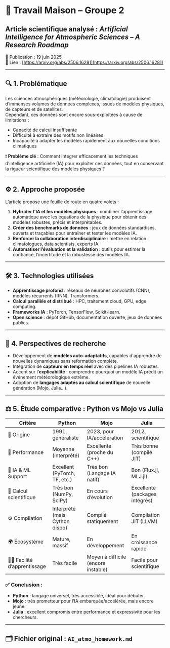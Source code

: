 # 🧪 Travail Maison – Groupe 2  
## Article scientifique analysé : *Artificial Intelligence for Atmospheric Sciences – A Research Roadmap*  
📅 Publication : 19 juin 2025  
🔗 Lien : [https://arxiv.org/abs/2506.16281](https://arxiv.org/abs/2506.16281)

---

## 🔍 1. Problématique

Les sciences atmosphériques (météorologie, climatologie) produisent d’immenses volumes de données complexes, issues de modèles physiques, de capteurs et de satellites.  
Cependant, ces données sont encore sous-exploitées à cause de limitations :

- Capacité de calcul insuffisante
- Difficulté à extraire des motifs non linéaires
- Incapacité à adapter les modèles rapidement aux nouvelles conditions climatiques

❗ **Problème clé** : Comment intégrer efficacement les techniques d'intelligence artificielle (IA) pour exploiter ces données, tout en conservant la rigueur scientifique des modèles physiques ?

---

## ⚙️ 2. Approche proposée

L’article propose une feuille de route en quatre volets :

1. **Hybrider l'IA et les modèles physiques** : combiner l’apprentissage automatique avec les équations de la physique pour obtenir des modèles robustes, précis et interprétables.
2. **Créer des benchmarks de données** : jeux de données standardisés, ouverts et traçables pour entraîner et tester les modèles IA.
3. **Renforcer la collaboration interdisciplinaire** : mettre en relation climatologues, data scientists, experts IA.
4. **Automatiser l’évaluation et la validation** : outils pour estimer la confiance, l’incertitude et la robustesse des modèles IA.

---

## 🛠️ 3. Technologies utilisées

- **Apprentissage profond** : réseaux de neurones convolutifs (CNN), modèles récurrents (RNN), Transformers.
- **Calcul parallèle et distribué** : HPC, traitement cloud, GPU, edge computing.
- **Frameworks IA** : PyTorch, TensorFlow, Scikit-learn.
- **Open science** : dépôt GitHub, documentation ouverte, jeux de données publics.

---

## 🔭 4. Perspectives de recherche

- Développement de **modèles auto-adaptatifs**, capables d'apprendre de nouvelles dynamiques sans reformation complète.
- Intégration de **capteurs en temps réel** avec des pipelines IA robustes.
- Accent sur l’**explicabilité** : comprendre pourquoi un modèle IA prédit un événement météorologique extrême.
- Adoption de **langages adaptés au calcul scientifique** de nouvelle génération (Mojo, Julia...).

---

## ⚖️ 5. Étude comparative : Python vs Mojo vs Julia

| Critère                    | Python                        | Mojo                             | Julia                           |
|----------------------------|-------------------------------|-----------------------------------|----------------------------------|
| 📜 Origine                 | 1991, généraliste             | 2023, pour IA/accélération        | 2012, scientifique               |
| 🚀 Performance             | Moyenne (interprété)          | Excellente (proche du C++)        | Très bonne (compilé JIT)        |
| 🧠 IA & ML Support         | Excellent (PyTorch, TF, etc.) | Très bon (Langage IA natif)       | Bon (Flux.jl, MLJ.jl)           |
| 🧪 Calcul scientifique      | Très bon (NumPy, SciPy)       | En cours d’évolution              | Excellente (packages intégrés)  |
| ⚙️ Compilation             | Interprété (mais Cython dispo)| Compilé statiquement              | Compilation JIT (LLVM)          |
| 🌍 Écosystème              | Mature, massif                | En développement                  | En croissance rapide            |
| 👨‍💻 Facilité d’apprentissage | Très facile                   | Moyen à difficile (encore instable)| Facile pour scientifique        |

### ✅ Conclusion :
- **Python** : langage universel, très accessible, idéal pour débuter.
- **Mojo** : très prometteur pour l’IA embarquée/accélérée, mais encore jeune.
- **Julia** : excellent compromis entre performance et expressivité pour les chercheurs.

---

## 🗂️ Fichier original : `AI_atmo_homework.md`
